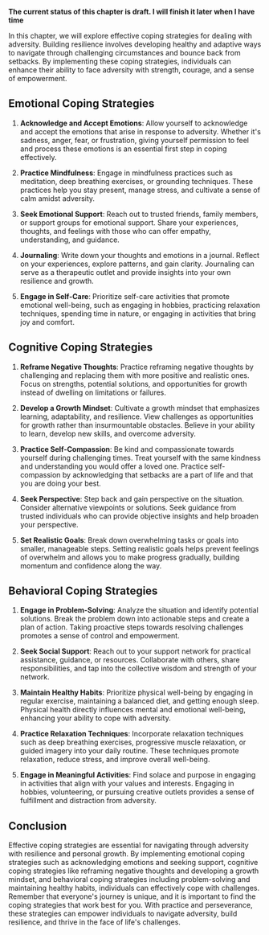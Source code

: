 **The current status of this chapter is draft. I will finish it later when I have time**

In this chapter, we will explore effective coping strategies for dealing with adversity. Building resilience involves developing healthy and adaptive ways to navigate through challenging circumstances and bounce back from setbacks. By implementing these coping strategies, individuals can enhance their ability to face adversity with strength, courage, and a sense of empowerment.

Emotional Coping Strategies
---------------------------

1. **Acknowledge and Accept Emotions**: Allow yourself to acknowledge and accept the emotions that arise in response to adversity. Whether it's sadness, anger, fear, or frustration, giving yourself permission to feel and process these emotions is an essential first step in coping effectively.

2. **Practice Mindfulness**: Engage in mindfulness practices such as meditation, deep breathing exercises, or grounding techniques. These practices help you stay present, manage stress, and cultivate a sense of calm amidst adversity.

3. **Seek Emotional Support**: Reach out to trusted friends, family members, or support groups for emotional support. Share your experiences, thoughts, and feelings with those who can offer empathy, understanding, and guidance.

4. **Journaling**: Write down your thoughts and emotions in a journal. Reflect on your experiences, explore patterns, and gain clarity. Journaling can serve as a therapeutic outlet and provide insights into your own resilience and growth.

5. **Engage in Self-Care**: Prioritize self-care activities that promote emotional well-being, such as engaging in hobbies, practicing relaxation techniques, spending time in nature, or engaging in activities that bring joy and comfort.

Cognitive Coping Strategies
---------------------------

1. **Reframe Negative Thoughts**: Practice reframing negative thoughts by challenging and replacing them with more positive and realistic ones. Focus on strengths, potential solutions, and opportunities for growth instead of dwelling on limitations or failures.

2. **Develop a Growth Mindset**: Cultivate a growth mindset that emphasizes learning, adaptability, and resilience. View challenges as opportunities for growth rather than insurmountable obstacles. Believe in your ability to learn, develop new skills, and overcome adversity.

3. **Practice Self-Compassion**: Be kind and compassionate towards yourself during challenging times. Treat yourself with the same kindness and understanding you would offer a loved one. Practice self-compassion by acknowledging that setbacks are a part of life and that you are doing your best.

4. **Seek Perspective**: Step back and gain perspective on the situation. Consider alternative viewpoints or solutions. Seek guidance from trusted individuals who can provide objective insights and help broaden your perspective.

5. **Set Realistic Goals**: Break down overwhelming tasks or goals into smaller, manageable steps. Setting realistic goals helps prevent feelings of overwhelm and allows you to make progress gradually, building momentum and confidence along the way.

Behavioral Coping Strategies
----------------------------

1. **Engage in Problem-Solving**: Analyze the situation and identify potential solutions. Break the problem down into actionable steps and create a plan of action. Taking proactive steps towards resolving challenges promotes a sense of control and empowerment.

2. **Seek Social Support**: Reach out to your support network for practical assistance, guidance, or resources. Collaborate with others, share responsibilities, and tap into the collective wisdom and strength of your network.

3. **Maintain Healthy Habits**: Prioritize physical well-being by engaging in regular exercise, maintaining a balanced diet, and getting enough sleep. Physical health directly influences mental and emotional well-being, enhancing your ability to cope with adversity.

4. **Practice Relaxation Techniques**: Incorporate relaxation techniques such as deep breathing exercises, progressive muscle relaxation, or guided imagery into your daily routine. These techniques promote relaxation, reduce stress, and improve overall well-being.

5. **Engage in Meaningful Activities**: Find solace and purpose in engaging in activities that align with your values and interests. Engaging in hobbies, volunteering, or pursuing creative outlets provides a sense of fulfillment and distraction from adversity.

Conclusion
----------

Effective coping strategies are essential for navigating through adversity with resilience and personal growth. By implementing emotional coping strategies such as acknowledging emotions and seeking support, cognitive coping strategies like reframing negative thoughts and developing a growth mindset, and behavioral coping strategies including problem-solving and maintaining healthy habits, individuals can effectively cope with challenges. Remember that everyone's journey is unique, and it is important to find the coping strategies that work best for you. With practice and perseverance, these strategies can empower individuals to navigate adversity, build resilience, and thrive in the face of life's challenges.
